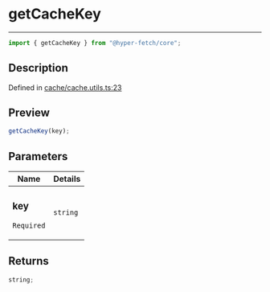 # getCacheKey

<div class="api-docs__separator">

---

</div><div class="api-docs__import">

```ts
import { getCacheKey } from "@hyper-fetch/core";
```

</div><div class="api-docs__section">

## Description

</div><div class="api-docs__description"><span class="api-docs__do-not-parse">

</span></div><p class="api-docs__definition">

Defined in
[cache/cache.utils.ts:23](https://github.com/BetterTyped/hyper-fetch/blob/3fe127e9/packages/core/src/cache/cache.utils.ts#L23)

</p><div class="api-docs__section">

## Preview

</div><div class="api-docs__preview fn">

```ts
getCacheKey(key);
```

</div><div class="api-docs__section">

## Parameters

</div>
<div class="api-docs__parameters">
<table>
<thead><tr><th>Name</th><th>Details</th></tr></thead>
<tbody><tr param-data="key"><td class="api-docs__param-name required">

### key

`Required`

</td><td class="api-docs__param-type">

`string`

</td></tr></tbody></table></div><div class="api-docs__section">

## Returns

</div><div class="api-docs__returns">

```ts
string;
```

</div>
